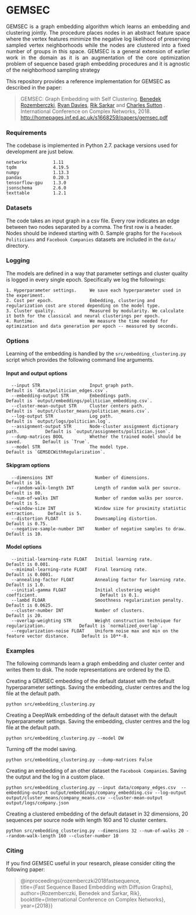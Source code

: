 GEMSEC
============================================
<p align="justify">
GEMSEC is a graph embedding algorithm which learns an embedding and clustering jointly. The procedure places nodes in an abstract feature space where the vertex features minimize the negative log likelihood of preserving sampled vertex neighborhoods while the nodes are clustered into a fixed number of groups in this space. GEMSEC is a general extension of earlier work in the domain as it is an augmentation of the core optimization problem of sequence based graph embedding procedures and it is agnostic of the neighborhood sampling strategy
</p>

This repository provides a reference implementation for GEMSEC as described in the paper:
> GEMSEC: Graph Embedding with Self Clustering.
> [Benedek Rozemberczki](http://homepages.inf.ed.ac.uk/s1668259/), [Ryan Davies](https://www.inf.ed.ac.uk/people/students/Ryan_Davies.html), [Rik Sarkar](https://homepages.inf.ed.ac.uk/rsarkar/) and [Charles Sutton](http://homepages.inf.ed.ac.uk/csutton/) .
> International Conference on Complex Networks, 2018.
> http://homepages.inf.ed.ac.uk/s1668259/papers/gemsec.pdf


### Requirements

The codebase is implemented in Python 2.7.
package versions used for development are just below.
```
networkx          1.11
tqdm              4.19.5
numpy             1.13.3
pandas            0.20.3
tensorflow-gpu    1.3.0
jsonschema        2.6.0
texttable         1.2.1
```

### Datasets

The code takes an input graph in a csv file. Every row indicates an edge between two nodes separated by a comma. The first row is a header. Nodes should be indexed starting with 0. Sample graphs for the `Facebook Politicians` and `Facebook Companies` datasets are included in the  `data/` directory.

### Logging

The models are defined in a way that parameter settings and cluster quality is logged in every single epoch. Specifically we log the followings:

```
1. Hyperparameter settings.     We save each hyperparameter used in the experiment.
2. Cost per epoch.              Embedding, clustering and regularization cost are stored depending on the model type.
3. Cluster quality.             Measured by modularity. We calculate it both for the classical and neural clusterings per epoch.
4. Runtime.                     We measure the time needed for optimization and data generation per epoch -- measured by seconds.
```

### Options

Learning of the embedding is handled by the `src/embedding_clustering.py` script which provides the following command line arguments.

#### Input and output options

```
  --input STR                   Input graph path.                                 Default is `data/politician_edges.csv`.
  --embedding-output STR        Embeddings path.                                  Default is `output/embeddings/politician_embedding.csv`.
  --cluster-mean-output STR     Cluster centers path.                             Default is `output/cluster_means/politician_means.csv`.
  --log-output STR              Log path.                                         Default is `output/logs/politician.log`.
  --assignment-output STR       Node-cluster assignment dictionary path.          Default is `output/assignments/politician.json`.
  --dump-matrices BOOL          Whether the trained model should be saved.        Default is `True`.
  --model STR                   The model type.                                   Default is `GEMSECWithRegularization`.
```

#### Skipgram options

```
  --dimensions INT                Number of dimensions.                               Default is 16.
  --random-walk-length INT        Length of random walk per source.                   Default is 80.
  --num-of-walks INT              Number of random walks per source.                  Default is 5.
  --window-size INT               Window size for proximity statistic extraction.     Default is 5.
  --distortion FLOAT              Downsampling distortion.                            Default is 0.75.
  --negative-sample-number INT    Number of negative samples to draw.                 Default is 10.
```

#### Model options

```
  --initial-learning-rate FLOAT   Initial learning rate.                                        Default is 0.001.
  --minimal-learning-rate FLOAT   Final learning rate.                                          Default is 0.0001.
  --annealing-factor FLOAT        Annealing factor for learning rate.                           Default is 1.0.
  --initial-gamma FLOAT           Initial clustering weight coefficient.                        Default is 0.1.
  --lambd FLOAR                   Smoothness regularization penalty.                            Default is 0.0625.
  --cluster-number INT            Number of clusters.                                           Default is 20.
  --overlap-weighting STR         Weight construction technique for regularization.             Default is `normalized_overlap`.
  --regularization-noise FLOAT    Uniform noise max and min on the feature vector distance.     Default is 10**-8.
```

### Examples

The following commands learn a graph embedding and cluster center and writes them to disk. The node representations are ordered by the ID.

Creating a GEMSEC embedding of the default dataset with the default hyperparameter settings. Saving the embedding, cluster centres and the log file at the default path.

```
python src/embedding_clustering.py
```
Creating a DeepWalk embedding of the default dataset with the default hyperparameter settings. Saving the embedding, cluster centres and the log file at the default path.

```
python src/embedding_clustering.py --model DW
```

Turning off the model saving.

```
python src/embedding_clustering.py --dump-matrices False
```

Creating an embedding of an other dataset the `Facebook Companies`. Saving the output and the log in a custom place.

```
python src/embedding_clustering.py --input data/company_edges.csv  --embedding-output output/embeddings/company_embedding.csv --log-output output/cluster_means/company_means.csv --cluster-mean-output output/logs/company.json
```

Creating a clustered embedding of the default dataset in 32 dimensions, 20 sequences per source node with length 160 and 10 cluster centers.

```
python src/embedding_clustering.py --dimensions 32 --num-of-walks 20 --random-walk-length 160 --cluster-number 10
```

### Citing

If you find GEMSEC useful in your research, please consider citing the following paper:

>@inproceedings{rozemberczki2018fastsequence,  
  title={Fast Sequence Based Embedding with Diffusion Graphs},  
  author={Rozemberczki, Benedek and Sarkar, Rik},  
  booktitle={International Conference on Complex Networks},  
  year={2018}}
